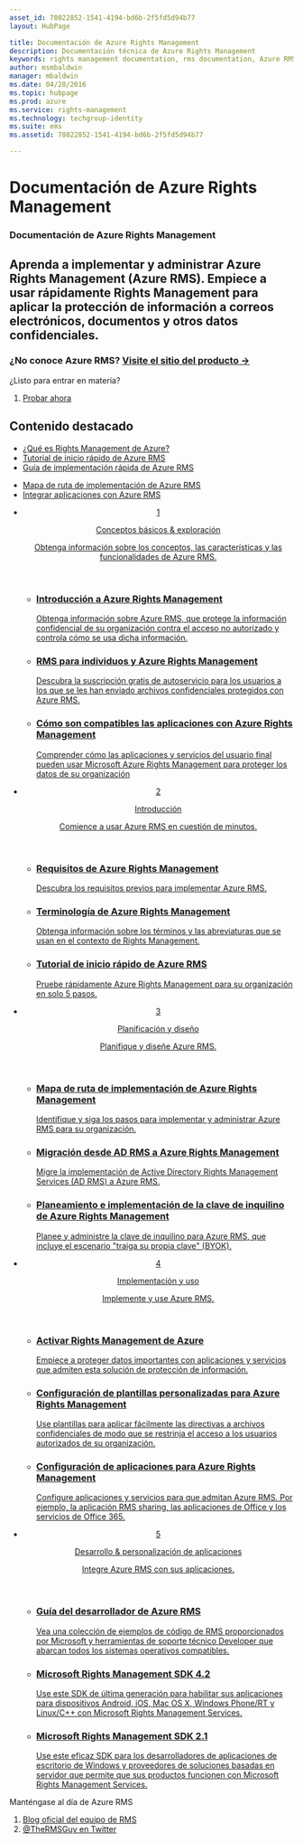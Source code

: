 ```yaml
---
asset_id: 78022852-1541-4194-bd6b-2f5fd5d94b77
layout: HubPage

title: Documentación de Azure Rights Management
description: Documentación técnica de Azure Rights Management
keywords: rights management documentation, rms documentation, Azure RMS documentation
author: msmbaldwin
manager: mbaldwin
ms.date: 04/28/2016
ms.topic: hubpage
ms.prod: azure
ms.service: rights-management
ms.technology: techgroup-identity
ms.suite: ems
ms.assetid: 78022852-1541-4194-bd6b-2f5fd5d94b77

---
```

# Documentación de Azure Rights Management
<article id="main">
    <section id="hero-content">
      <h1>Documentación de Azure Rights Management</h1>
      <h2>Aprenda a implementar y administrar Azure Rights Management (Azure RMS). Empiece a usar rápidamente Rights Management para aplicar la protección de información a correos electrónicos, documentos y otros datos confidenciales.</h2>
      <h3>¿No conoce Azure RMS? <a href="http://go.microsoft.com/fwlink/?LinkId=816857" target="_blank">Visite el sitio del producto &rarr;</a></h3>
    </section>
    <aside class="alert section-border">
        <p>¿Listo para entrar en materia?</p>
        <ol class="action-list">
            <li><a href="https://portal.office.com/Signup/Signup.aspx?&OfferId=A43415D3-404C-4df3-B31B-AAD28118A778&dl=RIGHTSMANAGEMENT&ali=1#0" target="_blank" class="button-bordered button-translucent">Probar ahora</a></li>
        </ol>
    </aside>
    <section id="featured" class="container">
      <h2 class="section-heading"><span class="icon icon-warning"></span> Contenido destacado</h2>
      <div class="features row">
        <ul class="column column-half">
          <li><a href="./understand-explore/what-is-azure-rms.md">¿Qué es Rights Management de Azure?</a></li>
          <li><a href="./get-started/quick-start-tutorial.md">Tutorial de inicio rápido de Azure RMS</a></li>
          <li><a href="./get-started/rapid-deployment-guide.md">Guía de implementación rápida de Azure RMS</a></li>
        </ul>
        <ul class="column column-half">
          <li><a href="./plan-design/deployment-roadmap.md">Mapa de ruta de implementación de Azure RMS</a></li>
          <li><a href="./develop/developers-guide.md">Integrar aplicaciones con Azure RMS</a></li>
        </ul>
      </div>
    </section>
    <div id="journeys">
      <section class="container">
        <ul class="journeys-list">
          <li class="journey-step">
            <header class="journey-step-header row">
              <a href="./understand-explore/azure-rights-management.md">
                <div class="title column-third">
                  <span class="step-number">1</span>
                  <p>Conceptos básicos &amp; exploración</p>
                </div>
                <p class="description column-two-thirds">Obtenga información sobre los conceptos, las características y las funcionalidades de Azure RMS.</p>
              </a>
            </header>
            <section class="journey-step-elements content">
              <ul class="row">
                <li class="column-third">
                  <a href="./understand-explore/azure-rights-management.md">
                    <h3>Introducción a Azure Rights Management</h3>
                    <p>Obtenga información sobre Azure RMS, que protege la información confidencial de su organización contra el acceso no autorizado y controla cómo se usa dicha información.</p>
                  </a>
                </li>
                <li class="column-third">
                  <a href="./understand-explore/rms-for-individuals.md">
                    <h3>RMS para individuos y Azure Rights Management</h3>
                    <p>Descubra la suscripción gratis de autoservicio para los usuarios a los que se les han enviado archivos confidenciales protegidos con Azure RMS.</p>
                  </a>
                </li>
                <li class="column-third">
                  <a href="./understand-explore/applications-support.md">
                    <h3>Cómo son compatibles las aplicaciones con Azure Rights Management</h3>
                    <p>Comprender cómo las aplicaciones y servicios del usuario final pueden usar Microsoft Azure Rights Management para proteger los datos de su organización </p>
                  </a>
                </li>
              </ul>
            </section>
          </li>
          <li class="journey-step">
            <header class="journey-step-header row">
              <a href="./get-started/requirements-azure-rms.md">
                <div class="title column-third">
                  <span class="step-number">2</span>
                  <p>Introducción</p>
                </div>
                <p class="description column-two-thirds">Comience a usar Azure RMS en cuestión de minutos.</p>
              </a>
            </header>
            <section class="journey-step-elements content">
              <ul class="row">
                <li class="column-third">
                  <a href="./get-started/requirements-azure-rms.md">
                    <h3>Requisitos de Azure Rights Management</h3>
                    <p>Descubra los requisitos previos para implementar Azure RMS.</p>
                  </a>
                </li>
                <li class="column-third">
                  <a href="./get-started/terminology.md">
                    <h3>Terminología de Azure Rights Management</h3>
                    <p>Obtenga información sobre los términos y las abreviaturas que se usan en el contexto de Rights Management.</p>
                  </a>
                </li>
                <li class="column-third">
                  <a href="./get-started/quick-start-tutorial.md">
                    <h3>Tutorial de inicio rápido de Azure RMS</h3>
                    <p>Pruebe rápidamente Azure Rights Management para su organización en solo 5 pasos.</p>
                  </a>
                </li>
              </ul>
            </section>
          </li>
          <li class="journey-step">
            <header class="journey-step-header row">
              <a href="./plan-design/deployment-roadmap.md">
                <div class="title column-third">
                  <span class="step-number"> 3</span>
                  <p>Planificación y diseño</p>
                </div>
                <p class="description column-two-thirds">Planifique y diseñe Azure RMS.</p>
              </a>
            </header>
            <section class="journey-step-elements content">
              <ul class="row">
                <li class="column-third">
                  <a href="./plan-design/deployment-roadmap.md">
                    <h3>Mapa de ruta de implementación de Azure Rights Management</h3>
                    <p>Identifique y siga los pasos para implementar y administrar Azure RMS para su organización.</p>
                  </a>
                </li>
                <li class="column-third">
                  <a href="./plan-design/migrate-from-ad-rms-to-azure-rms.md">
                    <h3>Migración desde AD RMS a Azure Rights Management</h3>
                    <p>Migre la implementación de Active Directory Rights Management Services (AD RMS) a Azure RMS.</p>
                  </a>
                </li>
                <li class="column-third">
                  <a href="./plan-design/plan-implement-tenant-key.md">
                    <h3>Planeamiento e implementación de la clave de inquilino de Azure Rights Management</h3>
                    <p>Planee y administre la clave de inquilino para Azure RMS, que incluye el escenario "traiga su propia clave" (BYOK).</p>
                  </a>
                </li>
              </ul>
            </section>
          </li>
          <li class="journey-step">
            <header class="journey-step-header row">
              <a href="./deploy-use/activate-service.md">
                <div class="title column-third">
                  <span class="step-number"> 4</span>
                  <p>Implementación y uso</p>
                </div>
                <p class="description column-two-thirds">Implemente y use Azure RMS.</p>
              </a>
            </header>
            <section class="journey-step-elements content">
              <ul class="row">
                 <li class="column-third">
                 <a href="./deploy-use/activate-service.md">
                    <h3>Activar Rights Management de Azure</h3>
                    <p>Empiece a proteger datos importantes con aplicaciones y servicios que admiten esta solución de protección de información.</p>
                  </a>
                </li>
                <li class="column-third">
                  <a href="./deploy-use/configure-custom-templates.md">
                    <h3>Configuración de plantillas personalizadas para Azure Rights Management</h3>
                    <p>Use plantillas para aplicar fácilmente las directivas a archivos confidenciales de modo que se restrinja el acceso a los usuarios autorizados de su organización.</p>
                 </a>
                </li>
                <li class="column-third">
                  <a href="./deploy-use/configure-applications.md">
                    <h3>Configuración de aplicaciones para Azure Rights Management</h3>
                    <p>Configure aplicaciones y servicios para que admitan Azure RMS. Por ejemplo, la aplicación RMS sharing, las aplicaciones de Office y los servicios de Office 365.</p>
                 </a>
                </li>
              </ul>
            </section>
          </li>
          <li class="journey-step">
            <header class="journey-step-header row">
              <a href="./develop/developers-guide.md">
                <div class="title column-third">
                  <span class="step-number"> 5</span>
                  <p>Desarrollo &amp; personalización de aplicaciones</p>
                </div>
                <p class="description column-two-thirds">Integre Azure RMS con sus aplicaciones.
                </p>
              </a>
            </header>
            <section class="journey-step-elements content">
              <ul class="row">
                <li class="column-third">
                  <a href="./develop/developers-guide.md">
                    <h3>Guía del desarrollador de Azure RMS</h3>
                    <p>Vea una colección de ejemplos de código de RMS proporcionados por Microsoft y herramientas de soporte técnico Developer que abarcan todos los sistemas operativos compatibles.</p>
                  </a>
                </li>
                <li class="column-third">
                  <a href="./develop/active-directory-rights-management-services-multi-platform-thin-client-sdk-portal.md">
                    <h3>Microsoft Rights Management SDK 4.2</h3>
                    <p>Use este SDK de última generación para habilitar sus aplicaciones para dispositivos Android, iOS, Mac OS X, Windows Phone/RT y Linux/C++ con Microsoft Rights Management Services.</p>
                  </a>
                </li>
                <li class="column-third">
                  <a href="./develop/microsoft-information-protection-and-control-client-portal.md">
                    <h3>Microsoft Rights Management SDK 2.1</h3>
                    <p>Use este eficaz SDK para los desarrolladores de aplicaciones de escritorio de Windows y proveedores de soluciones basadas en servidor que permite que sus productos funcionen con Microsoft Rights Management Services.</p>
                  </a>
                </li>
              </ul>
            </section>
          </li>
        </ul>
      </section>
    </div>
    <aside class="alert alert-social">
      <p>Manténgase al día de Azure RMS <ol class="action-list">
        <li><a href="http://blogs.technet.com/b/rms/" target="_blank" class="button-bordered button-translucent">Blog oficial del equipo de RMS</a></li>
        <li><a href="https://twitter.com/TheRMSGuy" target="_blank" class="button-bordered button-translucent">@TheRMSGuy en Twitter</a></li>
      </ol>
    </aside>
</article>


<!--HONumber=Jun16_HO4-->


